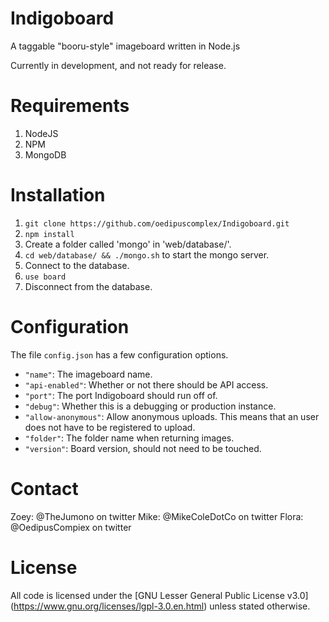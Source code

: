 # Indigoboard
A taggable "booru-style" imageboard written in Node.js

Currently in development, and not ready for release.

# Requirements
1. NodeJS
2. NPM
3. MongoDB

# Installation

1. `git clone https://github.com/oedipuscomplex/Indigoboard.git`
2. `npm install`
3. Create a folder called 'mongo' in 'web/database/'.
4. `cd web/database/ && ./mongo.sh` to start the mongo server.
5. Connect to the database.
6. `use board`
7. Disconnect from the database.

# Configuration
The file `config.json` has a few configuration options.

* `"name"`: The imageboard name.
* `"api-enabled"`: Whether or not there should be API access.
* `"port"`: The port Indigoboard should run off of.
* `"debug"`: Whether this is a debugging or production instance.
* `"allow-anonymous"`: Allow anonymous uploads. This means that an user does not have to be registered to upload.
* `"folder"`: The folder name when returning images.
* `"version"`: Board version, should not need to be touched.

# Contact
Zoey: @TheJumono on twitter
Mike: @MikeColeDotCo on twitter
Flora: @OedipusCompiex on twitter

# License 
All code is licensed under the [GNU Lesser General Public License v3.0] (https://www.gnu.org/licenses/lgpl-3.0.en.html) unless stated otherwise.
